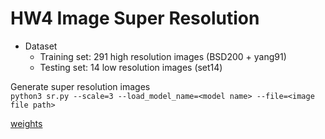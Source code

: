 # HW4 Image Super Resolution

+ Dataset
  - Training set: 291 high resolution images (BSD200 + yang91)
  - Testing set: 14 low resolution images (set14)

Generate super resolution images </br>
```python3 sr.py --scale=3 --load_model_name=<model name> --file=<image file path>```

[weights](https://drive.google.com/drive/folders/1XtFhj3tS4BAlsea2uLNL5qC7tnVWx2R7?usp=sharing)
